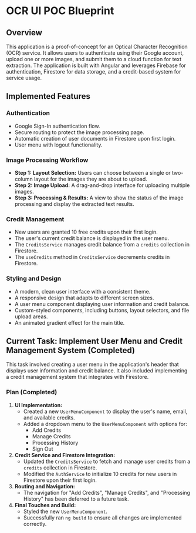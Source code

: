 
# OCR UI POC Blueprint

## Overview

This application is a proof-of-concept for an Optical Character Recognition (OCR) service. It allows users to authenticate using their Google account, upload one or more images, and submit them to a cloud function for text extraction. The application is built with Angular and leverages Firebase for authentication, Firestore for data storage, and a credit-based system for service usage.

## Implemented Features

### Authentication
- Google Sign-In authentication flow.
- Secure routing to protect the image processing page.
- Automatic creation of user documents in Firestore upon first login.
- User menu with logout functionality.

### Image Processing Workflow
- **Step 1: Layout Selection:** Users can choose between a single or two-column layout for the images they are about to upload.
- **Step 2: Image Upload:** A drag-and-drop interface for uploading multiple images.
- **Step 3: Processing & Results:** A view to show the status of the image processing and display the extracted text results.

### Credit Management
- New users are granted 10 free credits upon their first login.
- The user's current credit balance is displayed in the user menu.
- The `CreditsService` manages credit balance from a `credits` collection in Firestore.
- The `useCredits` method in `CreditsService` decrements credits in Firestore.

### Styling and Design
- A modern, clean user interface with a consistent theme.
- A responsive design that adapts to different screen sizes.
- A user menu component displaying user information and credit balance.
- Custom-styled components, including buttons, layout selectors, and file upload areas.
- An animated gradient effect for the main title.

## Current Task: Implement User Menu and Credit Management System (Completed)

This task involved creating a user menu in the application's header that displays user information and credit balance. It also included implementing a credit management system that integrates with Firestore.

### Plan (Completed)

1.  **UI Implementation:**
    - Created a new `UserMenuComponent` to display the user's name, email, and available credits.
    - Added a dropdown menu to the `UserMenuComponent` with options for:
        - Add Credits
        - Manage Credits
        - Processing History
        - Sign Out
2.  **Credit Service and Firestore Integration:**
    - Updated the `CreditsService` to fetch and manage user credits from a `credits` collection in Firestore.
    - Modified the `AuthService` to initialize 10 credits for new users in Firestore upon their first login.
3.  **Routing and Navigation:**
    - The navigation for "Add Credits", "Manage Credits", and "Processing History" has been deferred to a future task.
4.  **Final Touches and Build:**
    - Styled the new `UserMenuComponent`.
    - Successfully ran `ng build` to ensure all changes are implemented correctly.
